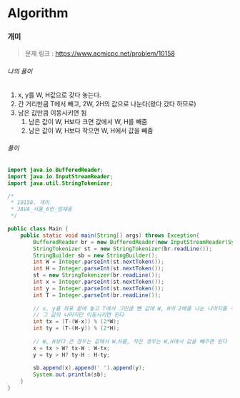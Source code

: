# Algorithm

### 개미

> 문제 링크 : https://www.acmicpc.net/problem/10158



###### 나의 풀이

1.  x, y를 W, H값으로 갖다 놓는다.
2.  간 거리만큼 T에서 빼고, 2W, 2H의 값으로 나눈다(왔다 갔다 하므로)
3.  남은 값만큼 이동시키면 됨
    1.  남은 값이 W, H보다 크면 값에서 W, H를 빼줌
    2.  남은 값이 W, H보다 작으면 W, H에서 값을 빼줌




###### 풀이

~~~java
import java.io.BufferedReader;
import java.io.InputStreamReader;
import java.util.StringTokenizer;

/*
 * 10158. 개미
 * JAVA_서울_6반_엄재웅
 */

public class Main {
	public static void main(String[] args) throws Exception{
		BufferedReader br = new BufferedReader(new InputStreamReader(System.in));
		StringTokenizer st = new StringTokenizer(br.readLine());
		StringBuilder sb = new StringBuilder();
		int W = Integer.parseInt(st.nextToken());
		int H = Integer.parseInt(st.nextToken());
		st = new StringTokenizer(br.readLine());
		int x = Integer.parseInt(st.nextToken());
		int y = Integer.parseInt(st.nextToken());
		int T = Integer.parseInt(br.readLine());
		
		// x, y를 좌표 끝에 놓고 T에서 그만큼 뺀 값에 W, H의 2배를 나눈 나머지를 구함
		// 그 값의 나머지만 이동시키면 된다
		int tx = (T-(W-x)) % (2*W);
		int ty = (T-(H-y)) % (2*H);
		
		// W, H보다 큰 경우는 값에서 W,H를, 작은 경우는 W,H에서 값을 빼주면 된다
		x = tx > W? tx-W : W-tx;
		y = ty > H? ty-H : H-ty;
		
		sb.append(x).append(' ').append(y);
		System.out.println(sb);
	}
}
~~~
